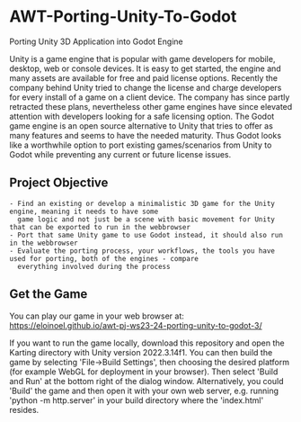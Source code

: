 # AWT-Porting-Unity-To-Godot

Porting Unity 3D Application into Godot Engine

Unity is a game engine that is popular with game developers for mobile, desktop, web or console devices. It is easy to get started, the engine and many assets are available for free and paid license options. Recently the company behind Unity tried to change the license and charge developers for every install of a game on a client device. The company has since partly retracted these plans, nevertheless other game engines have since elevated attention with developers looking for a safe licensing option. The Godot game engine is an open source alternative to Unity that tries to offer as many features and seems to have the needed maturity. Thus Godot looks like a worthwhile option to port existing games/scenarios from Unity to Godot while preventing any current or future license issues.

## Project Objective

    - Find an existing or develop a minimalistic 3D game for the Unity engine, meaning it needs to have some 
      game logic and not just be a scene with basic movement for Unity that can be exported to run in the webbrowser
    - Port that same Unity game to use Godot instead, it should also run in the webbrowser
    - Evaluate the porting process, your workflows, the tools you have used for porting, both of the engines - compare 
      everything involved during the process

## Get the Game

You can play our game in your web browser at: https://eloinoel.github.io/awt-pj-ws23-24-porting-unity-to-godot-3/

If you want to run the game locally, download this repository and open the Karting directory with Unity version 2022.3.14f1. You can then build the game by selecting 'File->Build Settings', then choosing the desired platform (for example WebGL for deployment in your browser). Then select 'Build and Run' at the bottom right of the dialog window. Alternatively, you could 'Build' the game and then open it with your own web server, e.g. running 'python -m http.server' in your build directory where the 'index.html' resides.
